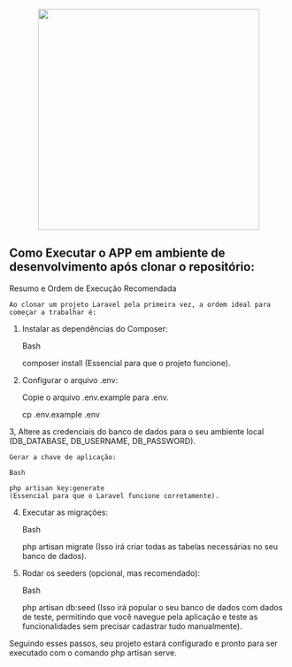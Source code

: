 <p align="center"><a href="https://laravel.com" target="_blank"><img src="https://raw.githubusercontent.com/laravel/art/master/logo-lockup/5%20SVG/2%20CMYK/1%20Full%20Color/laravel-logolockup-cmyk-red.svg" width="400"></a></p>


## Como Executar o APP em ambiente de desenvolvimento após clonar o repositório:

Resumo e Ordem de Execução Recomendada
    
    Ao clonar um projeto Laravel pela primeira vez, a ordem ideal para começar a trabalhar é:

1. Instalar as dependências do Composer:

    Bash

    composer install
    (Essencial para que o projeto funcione).

2. Configurar o arquivo .env:

    Copie o arquivo .env.example para .env.

    cp .env.example .env

3, Altere as credenciais do banco de dados para o seu ambiente local (DB_DATABASE, DB_USERNAME, DB_PASSWORD).

    Gerar a chave de aplicação:

    Bash

    php artisan key:generate
    (Essencial para que o Laravel funcione corretamente).

4. Executar as migrações:

    Bash

    php artisan migrate
    (Isso irá criar todas as tabelas necessárias no seu banco de dados).

5. Rodar os seeders (opcional, mas recomendado):

    Bash

    php artisan db:seed
    (Isso irá popular o seu banco de dados com dados de teste, permitindo que você navegue pela aplicação e teste as funcionalidades sem precisar cadastrar tudo manualmente).

Seguindo esses passos, seu projeto estará configurado e pronto para ser executado com o comando php artisan serve.